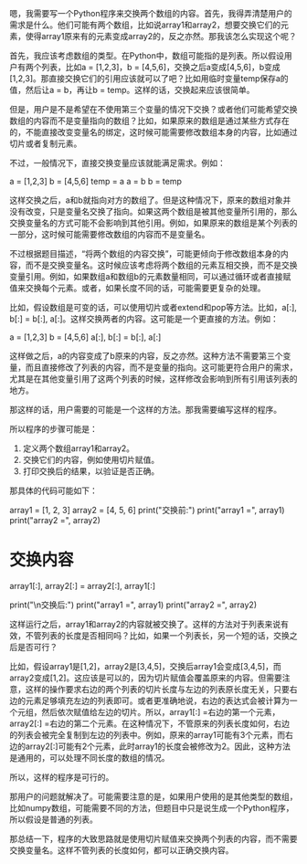 嗯，我需要写一个Python程序来交换两个数组的内容。首先，我得弄清楚用户的需求是什么。他们可能有两个数组，比如说array1和array2，想要交换它们的元素，使得array1原来有的元素变成array2的，反之亦然。那我该怎么实现这个呢？

首先，我应该考虑数组的类型。在Python中，数组可能指的是列表。所以假设用户有两个列表，比如a = [1,2,3]，b = [4,5,6]，交换之后a变成[4,5,6]，b变成[1,2,3]。那直接交换它们的引用应该就可以了吧？比如用临时变量temp保存a的值，然后让a = b，再让b = temp。这样的话，交换起来应该很简单。

但是，用户是不是希望在不使用第三个变量的情况下交换？或者他们可能希望交换数组的内容而不是变量指向的数组？比如，如果原来的数组是通过某些方式存在的，不能直接改变变量名的绑定，这时候可能需要修改数组本身的内容，比如通过切片或者复制元素。

不过，一般情况下，直接交换变量应该就能满足需求。例如：

a = [1,2,3]
b = [4,5,6]
temp = a
a = b
b = temp

这样交换之后，a和b就指向对方的数组了。但是这种情况下，原来的数组对象并没有改变，只是变量名交换了指向。如果这两个数组是被其他变量所引用的，那么交换变量名的方式可能不会影响到其他引用。例如，如果原来的数组是某个列表的一部分，这时候可能需要修改数组的内容而不是变量名。

不过根据题目描述，“将两个数组的内容交换”，可能更倾向于修改数组本身的内容，而不是交换变量名。这时候应该考虑将两个数组的元素互相交换，而不是交换变量引用。例如，如果数组a和数组b的元素数量相同，可以通过循环或者直接赋值来交换每个元素。或者，如果长度不同的话，可能需要更复杂的处理。

比如，假设数组是可变的话，可以使用切片或者extend和pop等方法。比如，a[:], b[:] = b[:], a[:]。这样交换两者的内容。这可能是一个更直接的方法。例如：

a = [1,2,3]
b = [4,5,6]
a[:], b[:] = b[:], a[:]

这样做之后，a的内容变成了b原来的内容，反之亦然。这种方法不需要第三个变量，而且直接修改了列表的内容，而不是变量的指向。这可能更符合用户的需求，尤其是在其他变量引用了这两个列表的时候，这样修改会影响到所有引用该列表的地方。

那这样的话，用户需要的可能是一个这样的方法。那我需要编写这样的程序。

所以程序的步骤可能是：

1. 定义两个数组array1和array2。
2. 交换它们的内容，例如使用切片赋值。
3. 打印交换后的结果，以验证是否正确。

那具体的代码可能如下：

array1 = [1, 2, 3]
array2 = [4, 5, 6]
print("交换前:")
print("array1 =", array1)
print("array2 =", array2)

# 交换内容
array1[:], array2[:] = array2[:], array1[:]

print("\n交换后:")
print("array1 =", array1)
print("array2 =", array2)

这样运行之后，array1和array2的内容就被交换了。这样的方法对于列表来说有效，不管列表的长度是否相同吗？比如，如果一个列表长，另一个短的话，交换之后是否可行？

比如，假设array1是[1,2]，array2是[3,4,5]，交换后array1会变成[3,4,5]，而array2变成[1,2]。这应该是可以的，因为切片赋值会覆盖原来的内容。但需要注意，这样的操作要求右边的两个列表的切片长度与左边的列表原长度无关，只要右边的元素足够填充左边的列表即可。或者更准确地说，右边的表达式会被计算为一个元组，然后依次赋值给左边的切片。所以，array1[:] =右边的第一个元素，array2[:] =右边的第二个元素。在这种情况下，不管原来的列表长度如何，右边的列表会被完全复制到左边的列表中。例如，原来的array1可能有3个元素，而右边的array2[:]可能有2个元素，此时array1的长度会被修改为2。因此，这种方法是通用的，可以处理不同长度的数组的情况。

所以，这样的程序是可行的。

那用户的问题就解决了。可能需要注意的是，如果用户使用的是其他类型的数组，比如numpy数组，可能需要不同的方法，但题目中只是说生成一个Python程序，所以假设是普通的列表。

那总结一下，程序的大致思路就是使用切片赋值来交换两个列表的内容，而不需要交换变量名。这样不管列表的长度如何，都可以正确交换内容。